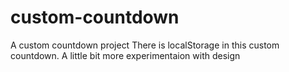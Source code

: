 # custom-countdown
A custom countdown project
There is localStorage in this custom countdown. 
A little bit more experimentaion with design
